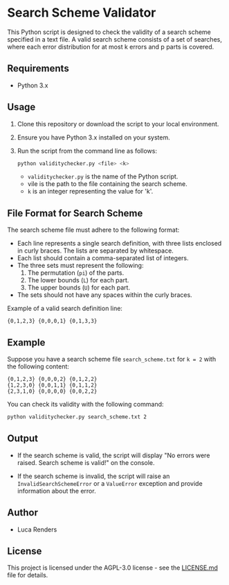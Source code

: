 # Search Scheme Validator

This Python script is designed to check the validity of a search scheme specified in a text file. A valid search scheme consists of a set of searches, where each error distribution for at most k errors and p parts is covered.

## Requirements

- Python 3.x

## Usage

1. Clone this repository or download the script to your local environment.

2. Ensure you have Python 3.x installed on your system.

3. Run the script from the command line as follows:

   ```bash
   python validitychecker.py <file> <k>
   ```

   - `validitychecker.py` is the name of the Python script.
   - vile is the path to the file containing the search scheme.
   - `k` is an integer representing the value for 'k'.

## File Format for Search Scheme

The search scheme file must adhere to the following format:

- Each line represents a single search definition, with three lists enclosed in curly braces. The lists are separated by whitespace.
- Each list should contain a comma-separated list of integers.
- The three sets must represent the following:
  1. The permutation (`pi`) of the parts.
  2. The lower bounds (`L`) for each part.
  3. The upper bounds (`U`) for each part.
- The sets should not have any spaces within the curly braces.

Example of a valid search definition line:

```
{0,1,2,3} {0,0,0,1} {0,1,3,3}
```

## Example

Suppose you have a search scheme file `search_scheme.txt` for `k = 2` with the following content:

```
{0,1,2,3} {0,0,0,2} {0,1,2,2}
{1,2,3,0} {0,0,1,1} {0,1,1,2}
{2,3,1,0} {0,0,0,0} {0,0,2,2}
```

You can check its validity with the following command:

```bash
python validitychecker.py search_scheme.txt 2
```

## Output

- If the search scheme is valid, the script will display "No errors were raised. Search scheme is valid!" on the console.

- If the search scheme is invalid, the script will raise an `InvalidSearchSchemeError` or a `ValueError` exception and provide information about the error.

## Author

- Luca Renders

## License

This project is licensed under the AGPL-3.0 license - see the [LICENSE.md](../LICENSE.md) file for details.
